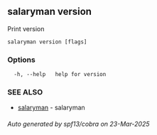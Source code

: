 ## salaryman version

Print version

```
salaryman version [flags]
```

### Options

```
  -h, --help   help for version
```

### SEE ALSO

* [salaryman](salaryman.md)	 - salaryman

###### Auto generated by spf13/cobra on 23-Mar-2025
